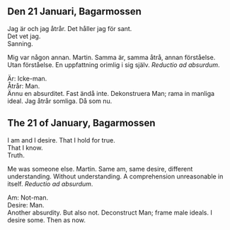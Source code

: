 
Den 21 Januari, Bagarmossen
---------------------------

Jag är och jag åtrår. Det håller jag för sant.  
Det vet jag.  
Sanning.

Mig var någon annan. Martin. Samma är, samma åtrå, annan förståelse. Utan förståelse. En uppfattning orimlig i sig själv. *Reductio ad absurdum*.


Är: Icke-man.  
Åtrår: Man.  
Ännu en absurditet. Fast ändå inte. Dekonstruera Man; rama in manliga ideal. Jag åtrår somliga. Då som nu.



The 21 of January, Bagarmossen
------------------------------

I am and I desire. That I hold for true.  
That I know.  
Truth.

Me was someone else. Martin. Same am, same desire, different understanding. Without understanding. A comprehension unreasonable in itself. *Reductio ad absurdum*.

Am: Not-man.  
Desire: Man.  
Another absurdity. But also not. Deconstruct Man; frame male ideals. I desire some. Then as now.
